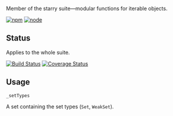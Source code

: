 Member of the starry suite—modular functions for iterable objects.

[![npm](https://img.shields.io/npm/v/starry._set-types.svg?style=flat-square)](https://www.npmjs.com/package/starry._set-types) [![node](https://img.shields.io/node/v/starry._set-types.svg?style=flat-square)](https://nodejs.org/en/download/)

## Status

Applies to the whole suite.

[![Build Status](https://img.shields.io/travis/seangenabe/starry.svg?style=flat-square)](https://travis-ci.org/seangenabe/starry) [![Coverage Status](https://img.shields.io/coveralls/seangenabe/starry.svg?style=flat-square)](https://coveralls.io/github/seangenabe/starry)

## Usage

`_setTypes`

A set containing the set types (`Set`, `WeakSet`).

